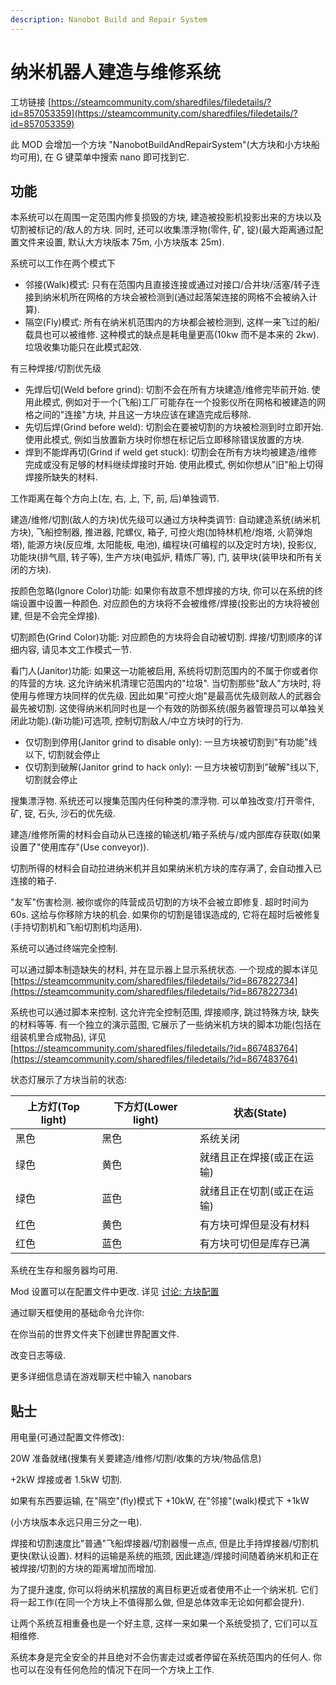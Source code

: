 ```yaml
---
description: Nanobot Build and Repair System
---
```


# 纳米机器人建造与维修系统

工坊链接 [https://steamcommunity.com/sharedfiles/filedetails/?id=857053359](https://steamcommunity.com/sharedfiles/filedetails/?id=857053359)

此 MOD 会增加一个方块 "NanobotBuildAndRepairSystem"(大方块和小方块船均可用), 在 G 键菜单中搜索 nano 即可找到它.

## 功能

本系统可以在周围一定范围内修复损毁的方块, 建造被投影机投影出来的方块以及切割被标记的/敌人的方块. 同时, 还可以收集漂浮物(零件, 矿, 锭)(最大距离通过配置文件来设置, 默认大方块版本 75m, 小方块版本 25m).

系统可以工作在两个模式下

* 邻接(Walk)模式: 只有在范围内且直接连接或通过对接口/合并块/活塞/转子连接到纳米机所在网格的方块会被检测到(通过起落架连接的网格不会被纳入计算).
* 隔空(Fly)模式: 所有在纳米机范围内的方块都会被检测到, 这样一来飞过的船/载具也可以被维修. 这种模式的缺点是耗电量更高(10kw 而不是本来的 2kw). 垃圾收集功能只在此模式起效.

有三种焊接/切割优先级

* 先焊后切(Weld before grind): 切割不会在所有方块建造/维修完毕前开始. 使用此模式, 例如对于一个(飞船)工厂可能存在一个投影仪所在网格和被建造的网格之间的"连接"方块, 并且这一方块应该在建造完成后移除.
* 先切后焊(Grind before weld): 切割会在要被切割的方块被检测到时立即开始. 使用此模式, 例如当放置新方块时你想在标记后立即移除错误放置的方块.
* 焊到不能焊再切(Grind if weld get stuck): 切割会在所有方块均被建造/维修完成或没有足够的材料继续焊接时开始. 使用此模式, 例如你想从"旧"船上切得焊接所缺失的材料.

工作距离在每个方向上(左, 右, 上, 下, 前, 后)单独调节.

建造/维修/切割(敌人的方块)优先级可以通过方块种类调节: 自动建造系统(纳米机方块), 飞船控制器, 推进器, 陀螺仪, 箱子, 可控火炮(加特林机枪/炮塔, 火箭弹炮塔), 能源方块(反应堆, 太阳能板, 电池), 编程块(可编程的以及定时方块), 投影仪, 功能块(排气扇, 转子等), 生产方块(电弧炉, 精炼厂等), 门, 装甲块(装甲块和所有关闭的方块).

按颜色忽略(Ignore Color)功能: 如果你有故意不想焊接的方块, 你可以在系统的终端设置中设置一种颜色. 对应颜色的方块将不会被维修/焊接(投影出的方块将被创建, 但是不会完全焊接).

切割颜色(Grind Color)功能: 对应颜色的方块将会自动被切割. 焊接/切割顺序的详细内容, 请见本文工作模式一节.

看门人(Janitor)功能: 如果这一功能被启用, 系统将切割范围内的不属于你或者你的阵营的方块. 这允许纳米机清理它范围内的"垃圾". 当切割那些"敌人"方块时, 将使用与修理方块同样的优先级. 因此如果"可控火炮"是最高优先级则敌人的武器会最先被切割. 这使得纳米机同时也是一个有效的防御系统(服务器管理员可以单独关闭此功能).(新功能)可选项, 控制切割敌人/中立方块时的行为.

* 仅切割到停用(Janitor grind to disable only): 一旦方块被切割到"有功能"线以下, 切割就会停止
* 仅切割到破解(Janitor grind to hack only): 一旦方块被切割到"破解"线以下, 切割就会停止

搜集漂浮物. 系统还可以搜集范围内任何种类的漂浮物. 可以单独改变/打开零件, 矿, 锭, 石头, 沙石的优先级.

建造/维修所需的材料会自动从已连接的输送机/箱子系统与/或内部库存获取(如果设置了"使用库存"(Use conveyor)).

切割所得的材料会自动拉进纳米机并且如果纳米机方块的库存满了, 会自动推入已连接的箱子.

"友军"伤害检测. 被你或你的阵营成员切割的方块不会被立即修复. 超时时间为 60s. 这给与你移除方块的机会. 如果你的切割是错误造成的, 它将在超时后被修复(手持切割机和飞船切割机均适用).

系统可以通过终端完全控制.

可以通过脚本制造缺失的材料, 并在显示器上显示系统状态. 一个现成的脚本详见 [https://steamcommunity.com/sharedfiles/filedetails/?id=867822734](https://steamcommunity.com/sharedfiles/filedetails/?id=867822734)

系统也可以通过脚本来控制. 这允许完全控制范围, 焊接顺序, 跳过特殊方块, 缺失的材料等等. 有一个独立的演示蓝图, 它展示了一些纳米机方块的脚本功能(包括在组装机里合成物品), 详见 [https://steamcommunity.com/sharedfiles/filedetails/?id=867483764](https://steamcommunity.com/sharedfiles/filedetails/?id=867483764)

状态灯展示了方块当前的状态:

| 上方灯(Top light) | 下方灯(Lower light) | 状态(State)      |
| -------------- | ---------------- | -------------- |
| 黑色             | 黑色               | 系统关闭           |
| 绿色             | 黄色               | 就绪且正在焊接(或正在运输) |
| 绿色             | 蓝色               | 就绪且正在切割(或正在运输) |
| 红色             | 黄色               | 有方块可焊但是没有材料    |
| 红色             | 蓝色               | 有方块可切但是库存已满    |

系统在生存和服务器均可用.

Mod 设置可以在配置文件中更改. 详见 [讨论: 方块配置](https://steamcommunity.com/workshop/filedetails/discussion/857053359/1480982338959770150)

通过聊天框使用的基础命令允许你:

在你当前的世界文件夹下创建世界配置文件.

改变日志等级.

更多详细信息请在游戏聊天栏中输入 nanobars

## 贴士

用电量(可通过配置文件修改):

20W 准备就绪(搜集有关要建造/维修/切割/收集的方块/物品信息)

\+2kW 焊接或者 1.5kW 切割.

如果有东西要运输, 在"隔空"(fly)模式下 +10kW, 在"邻接"(walk)模式下 +1kW

(小方块版本永远只用三分之一电).

焊接和切割速度比"普通"飞船焊接器/切割器慢一点点, 但是比手持焊接器/切割机更快(默认设置). 材料的运输是系统的瓶颈, 因此建造/焊接时间随着纳米机和正在被焊接/切割的方块的距离增加而增加.

为了提升速度, 你可以将纳米机摆放的离目标更近或者使用不止一个纳米机. 它们将一起工作(在同一个方块上不值得那么做, 但是总体效率无论如何都会提升).

让两个系统互相重叠也是一个好主意, 这样一来如果一个系统受损了, 它们可以互相维修.

系统本身是完全安全的并且绝对不会伤害走过或者停留在系统范围内的任何人. 你也可以在没有任何危险的情况下在同一个方块上工作.
